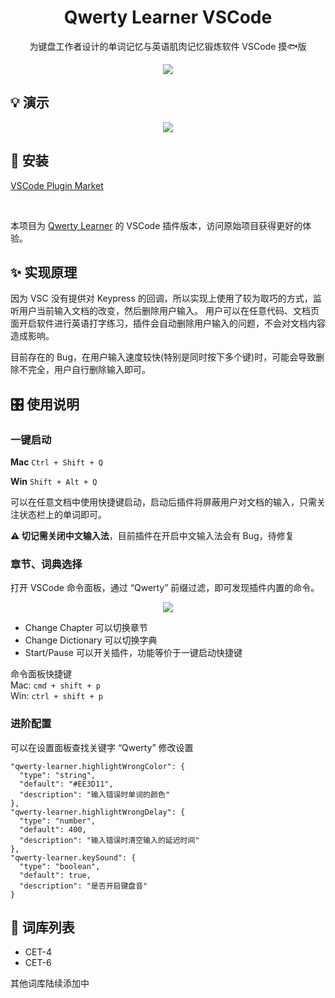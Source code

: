 <h1 align="center">
 Qwerty Learner VSCode
</h1>

<p align="center">
  为键盘工作者设计的单词记忆与英语肌肉记忆锻炼软件  VSCode 摸🐟版
</p>
<div align=center>
<img  src="https://imgur.com/YozF2Tw.png"/>
</div>

## 💡 演示

<div align=center>
<img  src="https://imgur.com/CBxwOnz.png"/>
</div>

## 📸 安装

[VSCode Plugin Market](https://marketplace.visualstudio.com/items?itemName=Kaiyi.qwerty-learner)

<br/>

本项目为 [Qwerty Learner](https://github.com/Kaiyiwing/qwerty-learner) 的 VSCode 插件版本，访问原始项目获得更好的体验。

## ✨ 实现原理

因为 VSC 没有提供对 Keypress 的回调，所以实现上使用了较为取巧的方式，监听用户当前输入文档的改变，然后删除用户输入。 用户可以在任意代码、文档页面开启软件进行英语打字练习，插件会自动删除用户输入的问题，不会对文档内容造成影响。

目前存在的 Bug，在用户输入速度较快(特别是同时按下多个键)时，可能会导致删除不完全，用户自行删除输入即可。

## 🎛 使用说明

### 一键启动

**Mac** `Ctrl + Shift + Q`

**Win** `Shift + Alt + Q`

可以在任意文档中使用快捷键启动，启动后插件将屏蔽用户对文档的输入，只需关注状态栏上的单词即可。

**⚠️ 切记需关闭中文输入法**，目前插件在开启中文输入法会有 Bug，待修复

### 章节、词典选择

打开 VSCode 命令面板，通过 “Qwerty” 前缀过滤，即可发现插件内置的命令。

<div align=center>
<img  src="https://imgur.com/9O4hb6S.png"/>
</div>

- Change Chapter 可以切换章节
- Change Dictionary 可以切换字典
- Start/Pause 可以开关插件，功能等价于一键启动快捷键

命令面板快捷键  
Mac: `cmd + shift + p`  
Win: `ctrl + shift + p`

### 进阶配置

可以在设置面板查找关键字 “Qwerty” 修改设置

```
"qwerty-learner.highlightWrongColor": {
  "type": "string",
  "default": "#EE3D11",
  "description": "输入错误时单词的颜色"
},
"qwerty-learner.highlightWrongDelay": {
  "type": "number",
  "default": 400,
  "description": "输入错误时清空输入的延迟时间"
},
"qwerty-learner.keySound": {
  "type": "boolean",
  "default": true,
  "description": "是否开启键盘音"
}
```

## 📕 词库列表

- CET-4
- CET-6

其他词库陆续添加中
